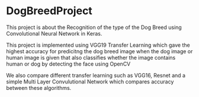 # DogBreedProject

This project is about the Recognition of the type of the Dog Breed using Convolutional Neural Network in Keras.

This project is implemented using VGG19 Transfer Learning which gave the highest accuracy for predicitng the dog breed image 
when the dog image or human image is given that also classifies whether the image contains human or dog by detecting the face 
using OpenCV

We also compare different transfer learning such as VGG16, Resnet and a simple Multi Layer Convulutional Network which compares 
accuracy between these algorithms.

